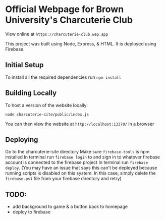 # Official Webpage for Brown University's Charcuterie Club

View online at `https://charcuterie-club.wep.app`

This project was built using Node, Express, & HTML. It is deployed using Firebase.

## Initial Setup

To install all the required dependencies run ```npm install```

## Building Locally

To host a version of the website locally:
```
node charcuterie-site/public/index.js
```
You can then view the website at `http://localhost:13370/` in a browser

## Deploying

Go to the charcuterie-site directory
Make sure ```firebase-tools``` is npm installed
In terminal run ```firebase login``` to and sign in to whatever firebase account is connected to the firebase project
In terminal run ```firebase deploy```. (You may have an issue that says this can't be deployed because running scripts is disabled on this system. In this case, simply delete the `firebase.ps1` file from your firebase directory and retry)

## TODO:

* add background to game & a button back to homepage
* deploy to firebase